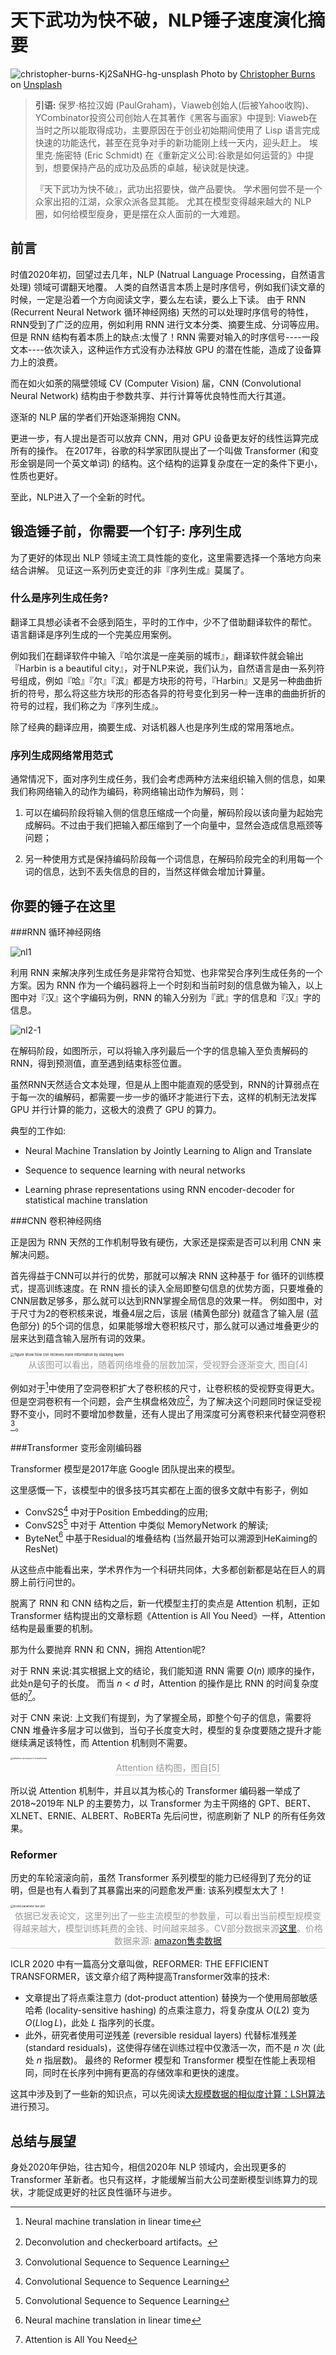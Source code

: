 


# 天下武功为快不破，NLP锤子速度演化摘要


![christopher-burns-Kj2SaNHG-hg-unsplash](./cover.jpg) Photo by [Christopher Burns](https://unsplash.com/@christopher__burns?utm_source=unsplash&utm_medium=referral&utm_content=creditCopyText) on [Unsplash](https://unsplash.com/?utm_source=unsplash&utm_medium=referral&utm_content=creditCopyText)

> **引语:** 保罗·格拉汉姆 (PaulGraham)，Viaweb创始人(后被Yahoo收购)、YCombinator投资公司创始人在其著作《黑客与画家》中提到: Viaweb在当时之所以能取得成功，主要原因在于创业初始期间使用了 Lisp 语言完成快速的功能迭代，甚至在竞争对手的新功能刚上线一天内，迎头赶上。 埃里克·施密特 (Eric Schmidt) 在《重新定义公司:谷歌是如何运营的》中提到，想要保持产品的成功及品质的卓越，秘诀就是快速。 
>
> 『天下武功为快不破』，武功出招要快，做产品要快。 学术圈何尝不是一个众家出招的江湖，众家众派各显其能。 尤其在模型变得越来越大的 NLP 圈，如何给模型瘦身，更是摆在众人面前的一大难题。 


## 前言

时值2020年初，回望过去几年，NLP (Natrual Language Processing，自然语言处理) 领域可谓翻天地覆。 人类的自然语言本质上是时序信号，例如我们读文章的时候，一定是沿着一个方向阅读文字，要么左右读，要么上下读。 由于 RNN (Recurrent Neural Network 循环神经网络) 天然的可以处理时序信号的特性，RNN受到了广泛的应用，例如利用 RNN 进行文本分类、摘要生成、分词等应用。 但是 RNN 结构有着本质上的缺点:太慢了！RNN 需要对输入的时序信号----一段文本----依次读入，这种运作方式没有办法释放 GPU 的潜在性能，造成了设备算力上的浪费。 

而在如火如荼的隔壁领域 CV (Computer Vision) 届，CNN (Convolutional Neural Network) 结构由于参数共享、并行计算等优良特性而大行其道。 

逐渐的 NLP 届的学者们开始逐渐拥抱 CNN。 

更进一步，有人提出是否可以放弃 CNN，用对 GPU 设备更友好的线性运算完成所有的操作。 在2017年，谷歌的科学家团队提出了一个叫做 Transformer (和变形金钢是同一个英文单词) 的结构。这个结构的运算复杂度在一定的条件下更小，性质也更好。

至此，NLP进入了一个全新的时代。 



## 锻造锤子前，你需要一个钉子: 序列生成

为了更好的体现出 NLP 领域主流工具性能的变化，这里需要选择一个落地方向来结合讲解。 见证这一系列历史变迁的非『序列生成』莫属了。 

### 什么是序列生成任务?

翻译工具想必读者不会感到陌生，平时的工作中，少不了借助翻译软件的帮忙。 语言翻译是序列生成的一个完美应用案例。 

例如我们在翻译软件中输入『哈尔滨是一座美丽的城市』，翻译软件就会输出『Harbin is a beautiful city』，对于NLP来说，我们认为，自然语言是由一系列符号组成，例如『哈』『尔』『滨』都是方块形的符号，『Harbin』又是另一种曲曲折折的符号，那么将这些方块形的形态各异的符号变化到另一种一连串的曲曲折折的符号的过程，我们称之为『序列生成』。 

除了经典的翻译应用，摘要生成、对话机器人也是序列生成的常用落地点。 

### 序列生成网络常用范式

通常情况下，面对序列生成任务，我们会考虑两种方法来组织输入侧的信息，如果我们称网络输入的动作为编码，称网络输出动作为解码，则：

1. 可以在编码阶段将输入侧的信息压缩成一个向量，解码阶段以该向量为起始完成解码。不过由于我们把输入都压缩到了一个向量中，显然会造成信息瓶颈等问题；

2. 另一种使用方式是保持编码阶段每一个词信息，在解码阶段完全的利用每一个词的信息，达到不丢失信息的目的，当然这样做会增加计算量。

   

## 你要的锤子在这里

###RNN 循环神经网络

![nl1](./rnn_enc.gif)

利用 RNN 来解决序列生成任务是非常符合知觉、也非常契合序列生成任务的一个方案。因为 RNN 作为一个编码器将上一个时刻和当前时刻的信息做为输入，以上图中对『汉』这个字编码为例，RNN 的输入分别为『武』字的信息和『汉』字的信息。

![nl2-1](./rnn_dec.gif)

在解码阶段，如图所示，可以将输入序列最后一个字的信息输入至负责解码的RNN，得到预测值，直至遇到结束标签</s>位置。

虽然RNN天然适合文本处理，但是从上图中能直观的感受到，RNN的计算弱点在于每一次的编解码，都需要一步一步的循环才能进行下去，这样的机制无法发挥 GPU 并行计算的能力，这极大的浪费了 GPU 的算力。

典型的工作如:

- Neural Machine Translation by Jointly Learning to Align and Translate 

- Sequence to sequence learning with neural networks

- Learning phrase representations using RNN encoder-decoder for statistical machine translation

###CNN 卷积神经网络

正是因为 RNN 天然的工作机制导致有硬伤，大家还是探索是否可以利用 CNN 来解决问题。

首先得益于CNN可以并行的优势，那就可以解决 RNN 这种基于 for 循环的训练模式，提高训练速度。在 RNN 擅长的读入全局即整句信息的优势方面，只要堆叠的CNN层数足够多，那么就可以达到RNN掌握全局信息的效果一样。 例如图中，对于尺寸为2的卷积核来说，堆叠4层之后，该层 (橘黄色部分) 就蕴含了输入层 (蓝色部分) 的5个词的信息，如果能够增大卷积核尺寸，那么就可以通过堆叠更少的层来达到蕴含输入层所有词的效果。

<img src="./wave_net.png" alt="figure show how cnn recieves more information by stacking layers" style="zoom:40%;" />

<center><div style="color:orange; border-bottom: 1px solid #d9d9d9;display: inline-block;color: #999; padding: 2px;">从该图可以看出，随着网络堆叠的层数加深，受视野会逐渐变大, 图自[4] </div></center>




例如对于[^1]中使用了空洞卷积扩大了卷积核的尺寸，让卷积核的受视野变得更大。但是空洞卷积有一个问题，会产生棋盘格效应[^2]，为了解决这个问题同时保证受视野不变小，同时不要增加参数量，还有人提出了用深度可分离卷积来代替空洞卷积[^3]。

###Transformer 变形金刚编码器

Transformer 模型是2017年底 Google 团队提出来的模型。

这里感慨一下，该模型中的很多技巧其实都在上面的很多文献中有影子，例如

- ConvS2S[^3] 中对于Position Embedding的应用; 
- ConvS2S[^3] 中对于 Attention 中类似 MemoryNetwork 的解读;
- ByteNet[^1] 中基于Residual的堆叠结构 (当然最开始可以溯源到HeKaiming的ResNet)

从这些点中能看出来，学术界作为一个科研共同体，大多都创新都是站在巨人的肩膀上前行问世的。 

脱离了 RNN 和 CNN 结构之后，新一代模型主打的卖点是 Attention 机制，正如 Transformer 结构提出的文章标题《Attention is All You Need》一样，Attention结构是最重要的机制。 

那为什么要抛弃 RNN 和 CNN，拥抱 Attention呢?

对于 RNN 来说:其实根据上文的结论，我们能知道 RNN 需要 $O(n)$ 顺序的操作，此处n是句子的长度。 而当 $n < d$ 时，Attention 的操作是比 RNN 的时间复杂度低的[^5]。 

对于 CNN 来说: 上文我们有提到，为了掌握全局，即整个句子的信息，需要将 CNN 堆叠许多层才可以做到，当句子长度变大时，模型的复杂度要随之提升才能继续满足该特性，而 Attention 机制则不需要。 

<img src="./attention.png" alt="attention structure in transformer" style="zoom:25%;" />

<center><div style="color:orange; border-bottom: 1px solid #d9d9d9;display: inline-block;color: #999; padding: 2px;"> Attention 结构图，图自[5] </div></center>

所以说 Attention 机制牛，并且以其为核心的 Transformer 编码器一举成了2018~2019年 NLP 的主要势力，以 Transformer 为主干网络的 GPT、BERT、XLNET、ERNIE、ALBERT、RoBERTa 先后问世，彻底刷新了 NLP 的所有任务效果。 

### Reformer 

历史的车轮滚滚向前，虽然 Transformer 系列模型的能力已经得到了充分的证明，但是也有人看到了其暴露出来的问题愈发严重: 该系列模型太大了！

<img src="./params_bar.png" alt="model parameter bar plot" style="zoom:30%;" />

<center><div style="color:orange; border-bottom: 1px solid #d9d9d9;display: inline-block;color: #999; padding: 2px;"> 依据已发表论文，这里列出了一些主流模型的参数量，可以看出当前模型规模变得越来越大，模型训练耗费的金钱、时间越来越多。CV部分数据来源<a href="https://www.jeremyjordan.me/convnet-architectures/">这里</a>。价格数据来源: <a href="https://www。amazon。com/NVIDIA-Tesla-Volta-Accelerator-Graphics/dp/B07JVNHFFX/ref=mp_s_a_1_1?keywords=tesla+v100+32gb&qid=1577638823&sr=8-1" >amazon售卖数据</a></div></center>




ICLR 2020 中有一篇高分文章叫做，REFORMER: THE EFFICIENT TRANSFORMER，该文章介绍了两种提高Transformer效率的技术:

- 文章提出了将点乘注意力 (dot-product attention) 替换为一个使用局部敏感哈希 (locality-sensitive hashing) 的点乘注意力，将复杂度从 $O(L2)$ 变为 $O(L \log L)$，此处 $L$ 指序列的长度。 
- 此外，研究者使用可逆残差 (reversible residual layers) 代替标准残差 (standard residuals)，这使得存储在训练过程中仅激活一次，而不是 $n$ 次 (此处 $n$ 指层数)。 最终的 Reformer 模型和 Transformer 模型在性能上表现相同，同时在长序列中拥有更高的存储效率和更快的速度。

这其中涉及到了一些新的知识点，可以先阅读[大规模数据的相似度计算：LSH算法 ](https://zhuanlan.zhihu.com/p/46164294)进行预习。



## 总结与展望

身处2020年伊始，往古知今，相信2020年 NLP 领域内，会出现更多的 Transformer 革新者。也只有这样，才能缓解当前大公司垄断模型训练算力的现状，才能促成更好的社区良性循环与进步。




[^1]: Neural machine translation in linear time

[^2]: Deconvolution and checkerboard artifacts。 
[^3]: Convolutional Sequence to Sequence Learning
[^4]:WAVENET: A GENERATIVE MODEL FOR RAW AUDIO

[^5]:Attention is All You Need

